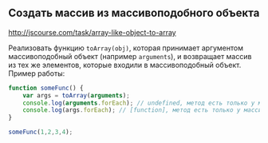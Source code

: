 ## Создать массив из массивоподобного объекта
<http://jscourse.com/task/array-like-object-to-array>

Реализовать функцию `toArray(obj)`, которая принимает аргументом массивоподобный объект
(например `arguments`), и возвращает массив из тех же элементов, которые входили в
массивоподобный объект.
Пример работы:

```js
function someFunc() {
    var args = toArray(arguments);
    console.log(arguments.forEach); // undefined, метод есть только у массивов.
    console.log(args.forEach); // [function], метод есть только у массивов.
}

someFunc(1,2,3,4);
```
